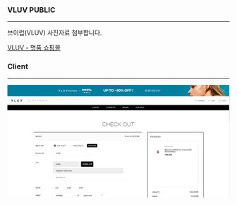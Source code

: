 ### VLUV PUBLIC
---

브이럽(VLUV) 사진자료 첨부합니다.

[VLUV - 명품 쇼핑몰 ](https://www.vluv.co.kr)

### Client
---
![alt](/images/cli/결제.PNG)